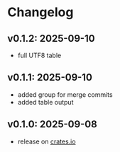 # Changelog

## v0.1.2: 2025-09-10
- full UTF8 table

## v0.1.1: 2025-09-10
- added group for merge commits
- added table output

## v0.1.0: 2025-09-08
- release on [crates.io](https://crates.io/crates/git-today)
